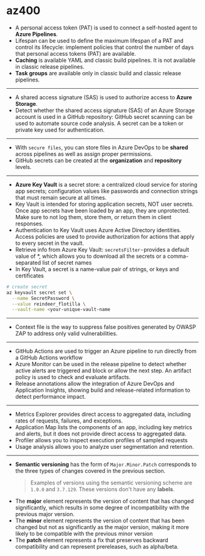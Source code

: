# az400


* A personal access token (PAT) is used to connect a self-hosted agent to **Azure Pipelines**.
* Lifespan can be used to define the maximum lifespan of a PAT and control its lifecycle: implement policies that control the number of days that personal access tokens (PAT) are available.
* **Caching** is available YAML and classic build pipelines. It is not available in classic release pipelines.
* **Task groups**  are available only in classic build and classic release pipelines. 

---

*  A shared access signature (SAS) is used to authorize access to **Azure Storage**.
*  Detect whether the shared access signature (SAS) of an Azure Storage account is used in a GitHub repository: GitHub secret scanning can be used to automate source code analysis. A secret can be a token or private key used for authentication.
 
---

*  With `secure files`, you can store files in Azure DevOps to be **shared** across pipelines as well as assign proper permissions.
*  GitHub secrets can be created at the **organization** and **repository** levels.

 ---
 
*  **Azure Key Vault** is a secret store: a centralized cloud service for storing app secrets; configuration values like passwords and connection strings that must remain secure at all times.
*  Key Vault is intended for storing application secrets, NOT user secrets. Once app secrets have been loaded by an app, they are unprotected. Make sure to not log them, store them, or return them in client responses.
*  Authentication to Key Vault uses Azure Active Directory identities. Access policies are used to provide authorization for actions that apply to every secret in the vault.
*  Retrieve info from Azure Key Vault: `secretsFilter` - provides a default value of *, which allows you to download all the secrets or a comma-separated list of secret names
*  In Key Vault, a secret is a name-value pair of strings, or keys and certificates

  ```bash
# create secret
az keyvault secret set \
    --name SecretPassword \
    --value reindeer_flotilla \
    --vault-name <your-unique-vault-name
````

---

* Context file is the way to suppress false positives generated by OWASP ZAP to address only valid vulnerabilities.

---

* GitHub Actions are used to trigger an Azure pipeline to run directly from a GitHub Actions workflow
* Azure Monitor can be used in the release pipeline to detect whether active alerts are triggered and block or allow the next step. An artifact policy is used to check and evaluate artifacts.
* Release annotations allow the integration of Azure DevOps and Application Insights, showing build and release-related information to detect performance impact.

---

* Metrics Explorer provides direct access to aggregated data, including rates of requests, failures, and exceptions.
* Application Map lists the components of an app, including key metrics and alerts, but it does not provide direct access to aggregated data.
* Profiler allows you to inspect execution profiles of sampled requests
* Usage analysis allows you to analyze user segmentation and retention.

---

* **Semantic versioning**  has the form of `Major.Minor.Patch` corresponds to the three types of changes covered in the previous section.
  > Examples of versions using the semantic versioning scheme are `1.0.0` and `3.7.129`. These versions don't have any **labels**.
* The **major** element represents the version of content that has changed significantly, which results in some degree of incompatibility with the previous major version.
* The **minor** element represents the version of content that has been changed but not as significantly as the major version, making it more likely to be compatible with the previous minor version
*  The **patch** element represents a fix that preserves backward compatibility and can represent prereleases, such as alpha/beta.
